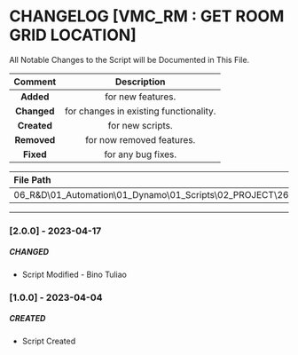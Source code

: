 # CHANGELOG [VMC_RM : GET ROOM GRID LOCATION]
All Notable Changes to the Script will be Documented in This File.

| Comment | Description |
| :--: | :--: |
| **Added**  | for new features. |
|**Changed** |for changes in existing functionality. |
|**Created** | for new scripts. |
|**Removed** |for now removed features. |
|**Fixed** |for any bug fixes. |

| File Path | 
| :-- |
|06_R&D\01_Automation\01_Dynamo\01_Scripts\02_PROJECT\263_VMC\ROOMS|
------------------------------------------------------------------
### [2.0.0] - 2023-04-17
##### CHANGED
- Script Modified - Bino Tuliao

### [1.0.0] - 2023-04-04
##### CREATED
- Script Created